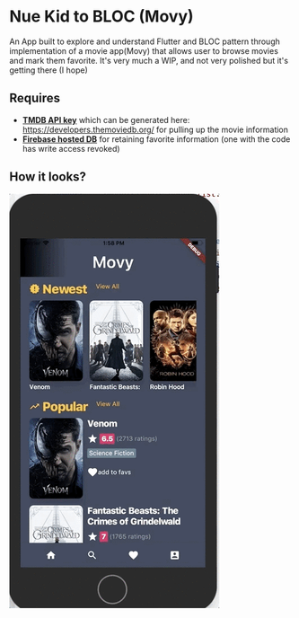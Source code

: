 # Nue Kid to BLOC (Movy)

An App built to explore and understand Flutter and BLOC pattern through implementation of a movie app(Movy) that allows user to browse movies and mark them favorite. It's very much a WIP, and not very polished but it's getting there (I hope)

## Requires
- **[TMDB API key](https://github.com/one-aalam/new-kid-to-bloc/blob/a3fe802db39f57a42d667031ab9e012ebb008455/lib/src/resources/movie_api_provider.dart#L8)** which can be generated here: https://developers.themoviedb.org/ for pulling up the movie information
- **[Firebase hosted DB](https://github.com/one-aalam/new-kid-to-bloc/blob/c9173ba82f97889dd8904dc7213c40d2a3e0da0d/lib/src/resources/movie_fav_service.dart#L9)** for retaining favorite information (one with the code has write access revoked)

## How it looks?
![Home/Movie Listing Screen](./preview/movy_live.gif)

